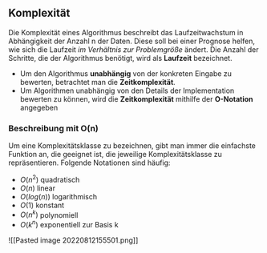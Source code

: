 ## Komplexität

Die Komplexität eines Algorithmus beschreibt das Laufzeitwachstum in Abhängigkeit der Anzahl n der Daten. Diese soll bei einer Prognose helfen, wie sich die Laufzeit *im Verhältnis zur Problemgröße* ändert. Die Anzahl der Schritte, die der Algorithmus benötigt, wird als **Laufzeit** bezeichnet. 
- Um den Algorithmus **unabhängig** von der konkreten Eingabe zu bewerten, betrachtet man die **Zeitkomplexität**.
- Um Algorithmen unabhängig von den Details der Implementation bewerten zu können, wird die **Zeitkomplexität** mithilfe der **O-Notation** angegeben 

### Beschreibung mit O(n)

Um eine Komplexitätsklasse zu bezeichnen, gibt man immer die einfachste Funktion an, die geeignet ist, die jeweilige Komplexitätsklasse zu repräsentieren.
Folgende Notationen sind häufig:

- $O(n^2)$ quadratisch
- $O(n)$ linear
- $O(log(n))$ logarithmisch
- $O(1)$ konstant
- $O(n^k)$ polynomiell
- $O(k^n)$ exponentiell zur Basis k 

![[Pasted image 20220812155501.png]]